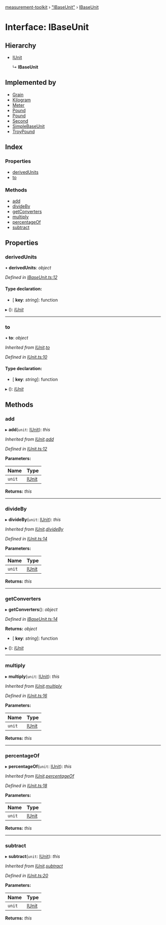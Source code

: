 [measurement-toolkit](../README.md) › ["IBaseUnit"](../modules/_ibaseunit_.md) › [IBaseUnit](_ibaseunit_.ibaseunit.md)

# Interface: IBaseUnit

## Hierarchy

* [IUnit](_iunit_.iunit.md)

  ↳ **IBaseUnit**

## Implemented by

* [Grain](../classes/_mass_us_avoirdupois_grain_.grain.md)
* [Kilogram](../classes/_mass_si_kilogram_.kilogram.md)
* [Meter](../classes/_length_si_meter_.meter.md)
* [Pound](../classes/_mass_us_avoirdupois_pound_.pound.md)
* [Pound](../classes/_mass_us_avoirdupois_pound_.pound.md)
* [Second](../classes/_time_si_second_.second.md)
* [SimpleBaseUnit](../classes/_simplebaseunit_.simplebaseunit.md)
* [TroyPound](../classes/_mass_us_troy_troypound_.troypound.md)

## Index

### Properties

* [derivedUnits](_ibaseunit_.ibaseunit.md#derivedunits)
* [to](_ibaseunit_.ibaseunit.md#to)

### Methods

* [add](_ibaseunit_.ibaseunit.md#add)
* [divideBy](_ibaseunit_.ibaseunit.md#divideby)
* [getConverters](_ibaseunit_.ibaseunit.md#getconverters)
* [multiply](_ibaseunit_.ibaseunit.md#multiply)
* [percentageOf](_ibaseunit_.ibaseunit.md#percentageof)
* [subtract](_ibaseunit_.ibaseunit.md#subtract)

## Properties

###  derivedUnits

• **derivedUnits**: *object*

*Defined in [IBaseUnit.ts:12](https://github.com/baspeeters/measurement-toolkit/blob/094f000/src/Units/IBaseUnit.ts#L12)*

#### Type declaration:

* \[ **key**: *string*\]: function

▸ (): *[IUnit](_iunit_.iunit.md)*

___

###  to

• **to**: *object*

*Inherited from [IUnit](_iunit_.iunit.md).[to](_iunit_.iunit.md#to)*

*Defined in [IUnit.ts:10](https://github.com/baspeeters/measurement-toolkit/blob/094f000/src/Units/IUnit.ts#L10)*

#### Type declaration:

* \[ **key**: *string*\]: function

▸ (): *[IUnit](_iunit_.iunit.md)*

## Methods

###  add

▸ **add**(`unit`: [IUnit](_iunit_.iunit.md)): *this*

*Inherited from [IUnit](_iunit_.iunit.md).[add](_iunit_.iunit.md#add)*

*Defined in [IUnit.ts:12](https://github.com/baspeeters/measurement-toolkit/blob/094f000/src/Units/IUnit.ts#L12)*

**Parameters:**

Name | Type |
------ | ------ |
`unit` | [IUnit](_iunit_.iunit.md) |

**Returns:** *this*

___

###  divideBy

▸ **divideBy**(`unit`: [IUnit](_iunit_.iunit.md)): *this*

*Inherited from [IUnit](_iunit_.iunit.md).[divideBy](_iunit_.iunit.md#divideby)*

*Defined in [IUnit.ts:14](https://github.com/baspeeters/measurement-toolkit/blob/094f000/src/Units/IUnit.ts#L14)*

**Parameters:**

Name | Type |
------ | ------ |
`unit` | [IUnit](_iunit_.iunit.md) |

**Returns:** *this*

___

###  getConverters

▸ **getConverters**(): *object*

*Defined in [IBaseUnit.ts:14](https://github.com/baspeeters/measurement-toolkit/blob/094f000/src/Units/IBaseUnit.ts#L14)*

**Returns:** *object*

* \[ **key**: *string*\]: function

▸ (): *[IUnit](_iunit_.iunit.md)*

___

###  multiply

▸ **multiply**(`unit`: [IUnit](_iunit_.iunit.md)): *this*

*Inherited from [IUnit](_iunit_.iunit.md).[multiply](_iunit_.iunit.md#multiply)*

*Defined in [IUnit.ts:16](https://github.com/baspeeters/measurement-toolkit/blob/094f000/src/Units/IUnit.ts#L16)*

**Parameters:**

Name | Type |
------ | ------ |
`unit` | [IUnit](_iunit_.iunit.md) |

**Returns:** *this*

___

###  percentageOf

▸ **percentageOf**(`unit`: [IUnit](_iunit_.iunit.md)): *this*

*Inherited from [IUnit](_iunit_.iunit.md).[percentageOf](_iunit_.iunit.md#percentageof)*

*Defined in [IUnit.ts:18](https://github.com/baspeeters/measurement-toolkit/blob/094f000/src/Units/IUnit.ts#L18)*

**Parameters:**

Name | Type |
------ | ------ |
`unit` | [IUnit](_iunit_.iunit.md) |

**Returns:** *this*

___

###  subtract

▸ **subtract**(`unit`: [IUnit](_iunit_.iunit.md)): *this*

*Inherited from [IUnit](_iunit_.iunit.md).[subtract](_iunit_.iunit.md#subtract)*

*Defined in [IUnit.ts:20](https://github.com/baspeeters/measurement-toolkit/blob/094f000/src/Units/IUnit.ts#L20)*

**Parameters:**

Name | Type |
------ | ------ |
`unit` | [IUnit](_iunit_.iunit.md) |

**Returns:** *this*
